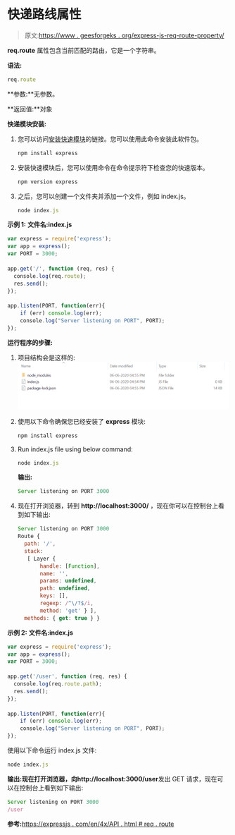 # 快递路线属性

> 原文:[https://www . geesforgeks . org/express-js-req-route-property/](https://www.geeksforgeeks.org/express-js-req-route-property/)

**req.route** 属性包含当前匹配的路由，它是一个字符串。

**语法:**

```js
req.route
```

**参数:**无参数。

**返回值:**对象

**快递模块安装:**

1.  您可以访问[安装快速模块](https://www.npmjs.com/package/express)的链接。您可以使用此命令安装此软件包。

    ```js
    npm install express
    ```

2.  安装快速模块后，您可以使用命令在命令提示符下检查您的快速版本。

    ```js
    npm version express
    ```

3.  之后，您可以创建一个文件夹并添加一个文件，例如 index.js。

    ```js
    node index.js
    ```

**示例 1:** **文件名:index.js**

```js
var express = require('express');
var app = express(); 
var PORT = 3000;

app.get('/', function (req, res) {
  console.log(req.route);
  res.send();
});

app.listen(PORT, function(err){
    if (err) console.log(err);
    console.log("Server listening on PORT", PORT);
});
```

**运行程序的步骤:**

1.  项目结构会是这样的:
    ![](img/3209d9b4369c180282a34be8070d7d6e.png)
2.  使用以下命令确保您已经安装了 **express** 模块:

    ```js
    npm install express
    ```

3.  Run index.js file using below command:

    ```js
    node index.js
    ```

    **输出:**

    ```js
    Server listening on PORT 3000

    ```

4.  现在打开浏览器，转到 **http://localhost:3000/** ，现在你可以在控制台上看到如下输出:

    ```js
    Server listening on PORT 3000
    Route {
      path: '/',
      stack:
       [ Layer {
           handle: [Function],
           name: '',
           params: undefined,
           path: undefined,
           keys: [],
           regexp: /^\/?$/i,
           method: 'get' } ],
      methods: { get: true } } 
    ```

**示例 2:** **文件名:index.js**

```js
var express = require('express');
var app = express(); 
var PORT = 3000;

app.get('/user', function (req, res) {
  console.log(req.route.path);
  res.send();
});

app.listen(PORT, function(err){
    if (err) console.log(err);
    console.log("Server listening on PORT", PORT);
});
```

使用以下命令运行 index.js 文件:

```js
node index.js
```

**输出:**现在打开浏览器，向**http://localhost:3000/user**发出 GET 请求，现在可以在控制台上看到如下输出:

```js
Server listening on PORT 3000
/user

```

**参考:**[https://expressjs . com/en/4x/API . html # req . route](https://expressjs.com/en/4x/api.html#req.route)